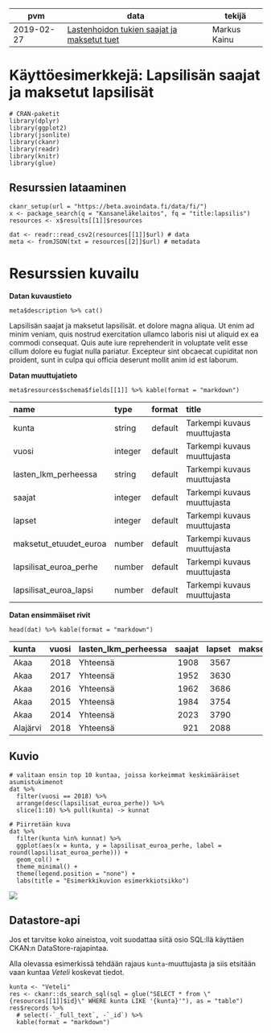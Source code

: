<table>
<thead>
<tr class="header">
<th>pvm</th>
<th>data</th>
<th>tekijä</th>
</tr>
</thead>
<tbody>
<tr class="odd">
<td>2019-02-27</td>
<td><a href="https://beta.avoindata.fi/data/fi/dataset/lastenhoidon-tukien-saajat-ja-maksetut-tuet">Lastenhoidon tukien saajat ja maksetut tuet</a></td>
<td>Markus Kainu</td>
</tr>
</tbody>
</table>

Käyttöesimerkkejä: Lapsilisän saajat ja maksetut lapsilisät
===========================================================

    # CRAN-paketit
    library(dplyr)
    library(ggplot2)
    library(jsonlite)
    library(ckanr)
    library(readr)
    library(knitr)
    library(glue)

Resurssien lataaminen
---------------------

    ckanr_setup(url = "https://beta.avoindata.fi/data/fi/")
    x <- package_search(q = "Kansaneläkelaitos", fq = "title:lapsilis")
    resources <- x$results[[1]]$resources

    dat <- readr::read_csv2(resources[[1]]$url) # data
    meta <- fromJSON(txt = resources[[2]]$url) # metadata

Resurssien kuvailu
==================

**Datan kuvaustieto**

    meta$description %>% cat()

Lapsilisän saajat ja maksetut lapsilisät. et dolore magna aliqua. Ut
enim ad minim veniam, quis nostrud exercitation ullamco laboris nisi ut
aliquid ex ea commodi consequat. Quis aute iure reprehenderit in
voluptate velit esse cillum dolore eu fugiat nulla pariatur. Excepteur
sint obcaecat cupiditat non proident, sunt in culpa qui officia deserunt
mollit anim id est laborum.

**Datan muuttujatieto**

    meta$resources$schema$fields[[1]] %>% kable(format = "markdown")

<table>
<thead>
<tr class="header">
<th style="text-align: left;">name</th>
<th style="text-align: left;">type</th>
<th style="text-align: left;">format</th>
<th style="text-align: left;">title</th>
</tr>
</thead>
<tbody>
<tr class="odd">
<td style="text-align: left;">kunta</td>
<td style="text-align: left;">string</td>
<td style="text-align: left;">default</td>
<td style="text-align: left;">Tarkempi kuvaus muuttujasta</td>
</tr>
<tr class="even">
<td style="text-align: left;">vuosi</td>
<td style="text-align: left;">integer</td>
<td style="text-align: left;">default</td>
<td style="text-align: left;">Tarkempi kuvaus muuttujasta</td>
</tr>
<tr class="odd">
<td style="text-align: left;">lasten_lkm_perheessa</td>
<td style="text-align: left;">string</td>
<td style="text-align: left;">default</td>
<td style="text-align: left;">Tarkempi kuvaus muuttujasta</td>
</tr>
<tr class="even">
<td style="text-align: left;">saajat</td>
<td style="text-align: left;">integer</td>
<td style="text-align: left;">default</td>
<td style="text-align: left;">Tarkempi kuvaus muuttujasta</td>
</tr>
<tr class="odd">
<td style="text-align: left;">lapset</td>
<td style="text-align: left;">integer</td>
<td style="text-align: left;">default</td>
<td style="text-align: left;">Tarkempi kuvaus muuttujasta</td>
</tr>
<tr class="even">
<td style="text-align: left;">maksetut_etuudet_euroa</td>
<td style="text-align: left;">number</td>
<td style="text-align: left;">default</td>
<td style="text-align: left;">Tarkempi kuvaus muuttujasta</td>
</tr>
<tr class="odd">
<td style="text-align: left;">lapsilisat_euroa_perhe</td>
<td style="text-align: left;">number</td>
<td style="text-align: left;">default</td>
<td style="text-align: left;">Tarkempi kuvaus muuttujasta</td>
</tr>
<tr class="even">
<td style="text-align: left;">lapsilisat_euroa_lapsi</td>
<td style="text-align: left;">number</td>
<td style="text-align: left;">default</td>
<td style="text-align: left;">Tarkempi kuvaus muuttujasta</td>
</tr>
</tbody>
</table>

**Datan ensimmäiset rivit**

    head(dat) %>% kable(format = "markdown")

<table>
<colgroup>
<col style="width: 7%" />
<col style="width: 5%" />
<col style="width: 17%" />
<col style="width: 5%" />
<col style="width: 5%" />
<col style="width: 19%" />
<col style="width: 19%" />
<col style="width: 19%" />
</colgroup>
<thead>
<tr class="header">
<th style="text-align: left;">kunta</th>
<th style="text-align: right;">vuosi</th>
<th style="text-align: left;">lasten_lkm_perheessa</th>
<th style="text-align: right;">saajat</th>
<th style="text-align: right;">lapset</th>
<th style="text-align: right;">maksetut_etuudet_euroa</th>
<th style="text-align: right;">lapsilisat_euroa_perhe</th>
<th style="text-align: right;">lapsilisat_euroa_lapsi</th>
</tr>
</thead>
<tbody>
<tr class="odd">
<td style="text-align: left;">Akaa</td>
<td style="text-align: right;">2018</td>
<td style="text-align: left;">Yhteensä</td>
<td style="text-align: right;">1908</td>
<td style="text-align: right;">3567</td>
<td style="text-align: right;">4603483</td>
<td style="text-align: right;">2406.754</td>
<td style="text-align: right;">1288.826</td>
</tr>
<tr class="even">
<td style="text-align: left;">Akaa</td>
<td style="text-align: right;">2017</td>
<td style="text-align: left;">Yhteensä</td>
<td style="text-align: right;">1952</td>
<td style="text-align: right;">3630</td>
<td style="text-align: right;">4628968</td>
<td style="text-align: right;">2364.504</td>
<td style="text-align: right;">1271.491</td>
</tr>
<tr class="odd">
<td style="text-align: left;">Akaa</td>
<td style="text-align: right;">2016</td>
<td style="text-align: left;">Yhteensä</td>
<td style="text-align: right;">1962</td>
<td style="text-align: right;">3686</td>
<td style="text-align: right;">4726989</td>
<td style="text-align: right;">2401.820</td>
<td style="text-align: right;">1278.798</td>
</tr>
<tr class="even">
<td style="text-align: left;">Akaa</td>
<td style="text-align: right;">2015</td>
<td style="text-align: left;">Yhteensä</td>
<td style="text-align: right;">1984</td>
<td style="text-align: right;">3754</td>
<td style="text-align: right;">4812574</td>
<td style="text-align: right;">2417.688</td>
<td style="text-align: right;">1278.133</td>
</tr>
<tr class="odd">
<td style="text-align: left;">Akaa</td>
<td style="text-align: right;">2014</td>
<td style="text-align: left;">Yhteensä</td>
<td style="text-align: right;">2023</td>
<td style="text-align: right;">3790</td>
<td style="text-align: right;">5220331</td>
<td style="text-align: right;">2569.900</td>
<td style="text-align: right;">1372.106</td>
</tr>
<tr class="even">
<td style="text-align: left;">Alajärvi</td>
<td style="text-align: right;">2018</td>
<td style="text-align: left;">Yhteensä</td>
<td style="text-align: right;">921</td>
<td style="text-align: right;">2088</td>
<td style="text-align: right;">2805559</td>
<td style="text-align: right;">3042.121</td>
<td style="text-align: right;">1342.498</td>
</tr>
</tbody>
</table>

Kuvio
-----

    # valitaan ensin top 10 kuntaa, joissa korkeimmat keskimääräiset asumistukimenot
    dat %>% 
      filter(vuosi == 2018) %>% 
      arrange(desc(lapsilisat_euroa_perhe)) %>% 
      slice(1:10) %>% pull(kunta) -> kunnat

    # Piirretään kuva
    dat %>% 
      filter(kunta %in% kunnat) %>% 
      ggplot(aes(x = kunta, y = lapsilisat_euroa_perhe, label = round(lapsilisat_euroa_perhe))) + 
      geom_col() + 
      theme_minimal() +
      theme(legend.position = "none") +
      labs(title = "Esimerkkikuvion esimerkkiotsikko")

![](2019-02-27-lapsilisän-saajat-ja-maksetut-lapsilisät_files/figure-markdown_strict/kuva1-1.png)

Datastore-api
-------------

Jos et tarvitse koko aineistoa, voit suodattaa siitä osio SQL:llä
käyttäen CKAN:n DataStore-rajapintaa.

Alla olevassa esimerkissä tehdään rajaus `kunta`-muuttujasta ja siis
etsitään vaan kuntaa *Veteli* koskevat tiedot.

    kunta <- "Veteli"
    res <- ckanr::ds_search_sql(sql = glue("SELECT * from \"{resources[[1]]$id}\" WHERE kunta LIKE '{kunta}'"), as = "table")
    res$records %>% 
      # select(-`_full_text`, -`_id`) %>% 
      kable(format = "markdown")
